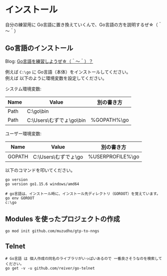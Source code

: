 # インストール

自分の練習用に Go言語に置き換えていくんで、Go言語の方を説明するぜ☆（＾～＾）

## Go言語のインストール

Blog: [Go言語を練習しようぜ☆（＾～＾）？](https://crieit.net/drafts/5ffc46af9214c)  

例えば `C:\go` に Go言語（本体）をインストールしてください。  
例えば 以下のように環境変数を設定してください。  

システム環境変数:  

| Name | Value                    | 別の書き方  |
| ---- | ------------------------ | ----------- |
| Path | C:\go\bin                |             |
| Path | C:\Users\むずでょ\go\bin | %GOPATH%\go |

ユーザー環境変数:  

| Name   | Value                | 別の書き方       |
| ------ | -------------------- | ---------------- |
| GOPATH | C:\Users\むずでょ\go | %USERPROFILE%\go |

以下のコマンドを叩いてください。  

```shell
go version
go version go1.15.6 windows/amd64

# go言語は、インストール時に、インストール先ディレクトリ（GOROOT）を覚えています。
go env GOROOT
c:\go
```

## Modules を使ったプロジェクトの作成

```shell
go mod init github.com/muzudho/gtp-to-nngs
```

## Telnet

```shell
# Go言語 は 個人作成の同名のライブラリがいっぱいあるので 一番良さそうなのを検索してください。
go get -v -u github.com/reiver/go-telnet
```
